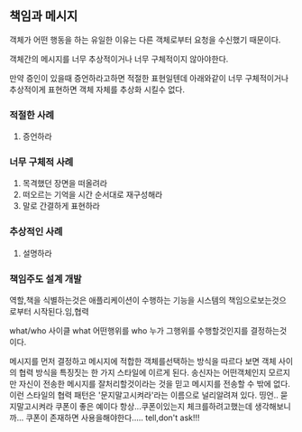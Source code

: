 ## 책임과 메시지

객체가 어떤 행동을 하는 유일한 이유는 다른 객체로부터 요청을 수신했기 때문이다.

객체간의 메시지를 너무 추상적이거나 너무 구체적이지 않아야한다.


만약 증인이 있을때 증언하라고하면 적절한 표현일텐데 아래와같이 너무 구체적이거나 추상적이게 표현하면 객체 자체를 추상화 시킬수 없다.
### 적절한 사례
1. 증언하라

### 너무 구체적 사례
1. 목격했던 장면을 떠올려라
2. 떠오르는 기억을 시간 순서대로 재구성해라
3. 말로 간결하게 표현하라

### 추상적인 사례
1. 설명하라



 ### 책임주도 설계 개발
 역할,책을 식별하는것은 애플리케이션이 수행하는 기능을 시스템의 책임으로보는것으로부터 시작된다.임,협력

 what/who 사이클
 what 어떤행위를 who 누가 그행위를 수행할것인지를 결정하는것이다.





메시지를 먼저 결정하고 메시지에 적합한 객체를선택하는 방식을 따르다 보면 객체 사이의 협력 방식을 특징짓는 한 가지 스타일에 이르게 된다. 송신자는 어떤객체인지 모르지만 자신이 전송한 메시지를 잘처리할것이라는 것을 믿고 메시지를 전송할 수 밖에 없다. 이런 스타일의 협력 패턴은 '문지말고시켜라'라는 이름으로 널리알려져 있다.
띵언.. 묻지말고시켜라
쿠폰이 좋은 예이다 항상...쿠폰이있는지 체크를하려고했는데 생각해보니까... 쿠폰이 존재하면 사용을해야한다.....
 tell,don't ask!!!
